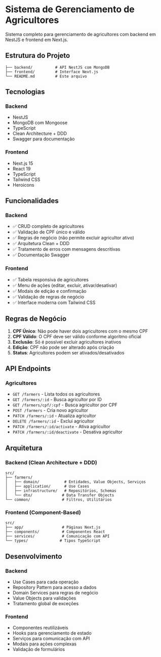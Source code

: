 # Sistema de Gerenciamento de Agricultores

Sistema completo para gerenciamento de agricultores com backend em NestJS e frontend em Next.js.

## Estrutura do Projeto

```
├── backend/          # API NestJS com MongoDB
├── frontend/         # Interface Next.js
└── README.md         # Este arquivo
```

## Tecnologias

### Backend
- NestJS
- MongoDB com Mongoose
- TypeScript
- Clean Architecture + DDD
- Swagger para documentação

### Frontend
- Next.js 15
- React 19
- TypeScript
- Tailwind CSS
- Heroicons

## Funcionalidades

### Backend
- ✅ CRUD completo de agricultores
- ✅ Validação de CPF único e válido
- ✅ Regras de negócio (não permite excluir agricultor ativo)
- ✅ Arquitetura Clean + DDD
- ✅ Tratamento de erros com mensagens descritivas
- ✅ Documentação Swagger

### Frontend
- ✅ Tabela responsiva de agricultores
- ✅ Menu de ações (editar, excluir, ativar/desativar)
- ✅ Modais de edição e confirmação
- ✅ Validação de regras de negócio
- ✅ Interface moderna com Tailwind CSS

## Regras de Negócio

1. **CPF Único**: Não pode haver dois agricultores com o mesmo CPF
2. **CPF Válido**: O CPF deve ser válido conforme algoritmo oficial
3. **Exclusão**: Só é possível excluir agricultores inativos
4. **Edição**: CPF não pode ser alterado após criação
5. **Status**: Agricultores podem ser ativados/desativados

## API Endpoints

### Agricultores
- `GET /farmers` - Lista todos os agricultores
- `GET /farmers/:id` - Busca agricultor por ID
- `GET /farmers/cpf/:cpf` - Busca agricultor por CPF
- `POST /farmers` - Cria novo agricultor
- `PATCH /farmers/:id` - Atualiza agricultor
- `DELETE /farmers/:id` - Exclui agricultor
- `PATCH /farmers/:id/activate` - Ativa agricultor
- `PATCH /farmers/:id/deactivate` - Desativa agricultor

## Arquitetura

### Backend (Clean Architecture + DDD)
```
src/
├── farmers/
│   ├── domain/           # Entidades, Value Objects, Serviços
│   ├── application/      # Use Cases
│   ├── infrastructure/   # Repositórios, Schemas
│   └── dto/             # Data Transfer Objects
└── common/              # Filtros, Utilitários
```

### Frontend (Component-Based)
```
src/
├── app/                 # Páginas Next.js
├── components/          # Componentes React
├── services/            # Comunicação com API
└── types/              # Tipos TypeScript
```

## Desenvolvimento

### Backend
- Use Cases para cada operação
- Repository Pattern para acesso a dados
- Domain Services para regras de negócio
- Value Objects para validações
- Tratamento global de exceções

### Frontend
- Componentes reutilizáveis
- Hooks para gerenciamento de estado
- Serviços para comunicação com API
- Modais para ações complexas
- Validação de formulários


